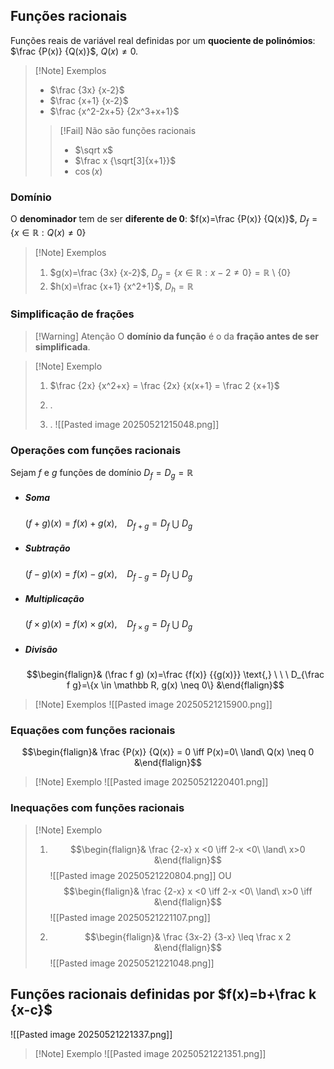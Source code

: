 ## Funções racionais
Funções reais de variável real definidas por um **quociente de polinómios**: $\frac {P(x)} {Q(x)}$, $Q(x)\neq0$.
>[!Note] Exemplos
>- $\frac {3x} {x-2}$
>- $\frac {x+1} {x-2}$
>- $\frac {x^2-2x+5} {2x^3+x+1}$
>>[!Fail] Não são funções racionais
>>- $\sqrt x$
>>- $\frac x {\sqrt[3]{x+1}}$
>>- $\cos(x)$

### Domínio
O **denominador** tem de ser **diferente de 0**:
$f(x)=\frac {P(x)} {Q(x)}$, $D_f=\{x \in \mathbb R: Q(x)\neq 0\}$

> [!Note] Exemplos
>1. $g(x)=\frac {3x} {x-2}$, $D_g=\{x\in \mathbb R: x-2\neq 0\}=\mathbb R$ \ $\{0\}$
>2. $h(x)=\frac {x+1} {x^2+1}$, $D_h=\mathbb R$

### Simplificação de frações
>[!Warning] Atenção
>O **domínio da função** é o da **fração antes de ser simplificada**.

>[!Note] Exemplo
>1. $\frac {2x} {x^2+x} = \frac {2x} {x(x+1} = \frac 2 {x+1}$
>   
>2. .
>3. .
>   ![[Pasted image 20250521215048.png]]

### Operações com funções racionais
Sejam $f$ e $g$ funções de domínio $D_f=D_g=\mathbb R$

- ##### Soma
	$(f+g) (x)=f(x)+g(x)$,    $\ \ \ D_{f+g}=D_f\ \bigcup\ D_g$
- ##### Subtração
	$(f-g)(x)=f(x)-g(x)$,   $\ \ \ D_{f-g}=D_f\ \bigcup\ D_g$
- ##### Multiplicação
	$(f \times g) (x)= f(x) \times g(x)$,   $\ \ \ D_{f \times g}=D_f\ \bigcup\ D_g$
- ##### Divisão
	$$\begin{flalign}& (\frac f g) (x)=\frac {f(x)} {{g(x)}} \text{,} \ \ \ D_{\frac f g}=\{x \in \mathbb R, g(x) \neq 0\} &\end{flalign}$$

>[!Note] Exemplos
>![[Pasted image 20250521215900.png]]

### Equações com funções racionais
$$\begin{flalign}& \frac {P(x)} {Q(x)} = 0 \iff P(x)=0\ \land\ Q(x) \neq 0 &\end{flalign}$$

>[!Note] Exemplo
>![[Pasted image 20250521220401.png]]


### Inequações com funções racionais

>[!Note] Exemplo
>1. $$\begin{flalign}& \frac {2-x} x <0 \iff 2-x <0\ \land\ x>0 &\end{flalign}$$
>![[Pasted image 20250521220804.png]]
>OU
>$$\begin{flalign}& \frac {2-x} x <0 \iff 2-x <0\ \land\ x>0 \iff &\end{flalign}$$
>![[Pasted image 20250521221107.png]]
>
>2. $$\begin{flalign}& \frac {3x-2} {3-x} \leq \frac x 2 &\end{flalign}$$
>   ![[Pasted image 20250521221048.png]]

## Funções racionais definidas por $f(x)=b+\frac k {x-c}$
![[Pasted image 20250521221337.png]]
>[!Note] Exemplo
>![[Pasted image 20250521221351.png]]

